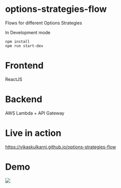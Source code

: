# options-strategies-flow

Flows for different Options Strategies

In Development mode

```
npm install
npm run start-dev
```

# Frontend

ReactJS

# Backend

AWS Lambda + API Gateway

# Live in action

https://vikaskulkarni.github.io/options-strategies-flow

# Demo

![](demo.gif)
